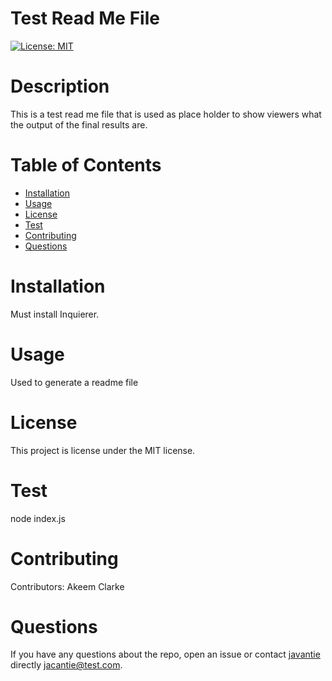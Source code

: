 
# Test Read Me File
[![License: MIT](https://img.shields.io/badge/License-MIT-yellow.svg)](https://opensource.org/licenses/MIT)
# Description
This is a test read me file that is used as place holder to show viewers what the output of the final results are.
# Table of Contents 
* [Installation](#installation)
* [Usage](#usage)
* [License](#license)
* [Test](#test)
* [Contributing](#contributing)
* [Questions](#questions)
# Installation
Must install Inquierer.
# Usage
​Used to generate a readme file
# License
  This project is license under the  MIT license.
# Test
node index.js
# Contributing
​Contributors: Akeem Clarke
# Questions
If you have any questions about the repo, open an issue or contact [javantie](https://github.com/javantie) directly [jacantie@test.com](mailto:jacantie@test.com).

